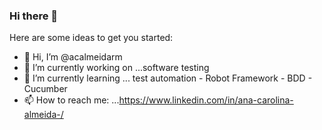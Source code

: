 ### Hi there 👋


Here are some ideas to get you started:
- 👋 Hi, I’m @acalmeidarm 
- 🔭 I’m currently working on ...software testing
- 🌱 I’m currently learning ... test automation - Robot Framework - BDD - Cucumber
- 📫 How to reach me: ...https://www.linkedin.com/in/ana-carolina-almeida-/


<!--
**acalmeidarm/acalmeidarm** is a ✨ _special_ ✨ repository because its `README.md` (this file) appears on your GitHub profile.

Here are some ideas to get you started:

- 🔭 I’m currently working on ...software testing
- 🌱 I’m currently learning ... test automation - Robot Framework - BDD - Cucumber
- 👯 I’m looking to collaborate on ...
- 🤔 I’m looking for help with ...
- 💬 Ask me about ...
- 📫 How to reach me: ...https://www.linkedin.com/in/ana-carolina-almeida-/
- 😄 Pronouns: ...
- ⚡ Fun fact: ...
-->
